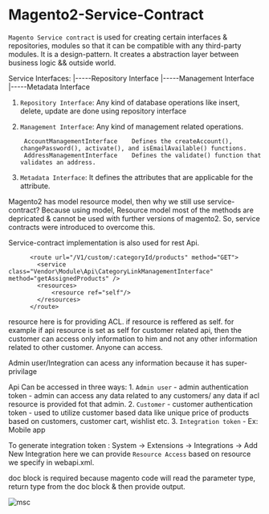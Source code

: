# Magento2-Service-Contract

`Magento Service contract` is used for creating certain interfaces & repositories, modules so that it can be compatible with any third-party modules.
It is a design-pattern. It creates a abstraction layer between business logic && outside world.

Service Interfaces:
  |-----Repository Interface
  |-----Management Interface
  |-----Metadata Interface
  
  1. `Repository Interface`: Any kind of database operations like insert, delete, update are done using repository interface
  2. `Management Interface`: Any kind of management related operations.

          AccountManagementInterface	Defines the createAccount(), changePassword(), activate(), and isEmailAvailable() functions.
          AddressManagementInterface	Defines the validate() function that validates an address.
          
  3. `Metadata Interface`: It defines the attributes that are applicable for the attribute.

Magento2 has model resource model, then why we still use service-contract?
  Because using model, Resource model most of the methods are depricated & cannot be used with further versions of magento2. So, service contracts were introduced to overcome this.
  
Service-contract implementation is also used for rest Api.

          <route url="/V1/custom/:categoryId/products" method="GET">
            <service class="Vendor\Module\Api\CategoryLinkManagementInterface" method="getAssignedProducts" />
            <resources>
                <resource ref="self"/>
            </resources>
          </route>
  
  resource here is for providing ACL.
  <resource ref="self"/> if resource is reffered as self. for example if api resource is set as self for customer related api, then the customer can                              access only information to him and not any other information related to other customer.
  <resource ref="anonymous"/> Anyone can access.
  
  Admin user/Integration can acess any information because it has super-privilage
  
 Api Can be accessed in three ways:
    1. `Admin user` - admin authentication token - admin can access any data related to any customers/ any data if acl resource is provided fot that                           admin.
    2. `Customer`   - customer authentication token - used to utilize customer based data like unique price of products based on customers, customer                           cart, wishlist etc.
    3. `Integration token` - Ex: Mobile app
    
 To generate integration token : System -> Extensions -> Integrations -> Add New Integration
    here we can provide `Resource Access` based on resource we specify in webapi.xml.
    
 doc block is required because magento code will read the parameter type, return type from the doc block & then provide output.
    
 ![msc](https://user-images.githubusercontent.com/46992129/168560694-77cc47d1-542b-4501-9881-fc184f7bcf45.jpg)

    
 
